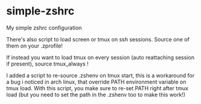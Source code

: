 simple-zshrc
============

My simple zshrc configuration

There's also script to load screen or tmux on ssh sessions. Source one of them on your .zprofile!

If instead you want to load tmux on every session (auto reattaching session if present), source tmux_always ! 

I added a script to re-source .zshenv on tmux start, this is a workaround for a bug i noticed in arch linux, that override PATH environment variable on tmux load. With this script, you make sure to re-set PATH right after tmux load (but you need to set the path in the .zshenv too to make this work!)
